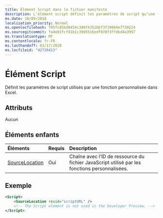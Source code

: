 ```yaml
---
title: Élément Script dans le fichier manifeste
description: L’élément script définit les paramètres de script qu’une fonction personnalisée utilise dans Excel.
ms.date: 10/09/2018
localization_priority: Normal
ms.openlocfilehash: f05fc85bd0454c340f4352bb73f299b9e7730224
ms.sourcegitcommit: fa4e81fcf41b1c39d5516edf078f3ffdbd4a3997
ms.translationtype: MT
ms.contentlocale: fr-FR
ms.lasthandoff: 03/17/2020
ms.locfileid: "42720413"
---
```

# <a name="script-element"></a>Élément Script

Définit les paramètres de script utilisés par une fonction personnalisée dans Excel.

## <a name="attributes"></a>Attributs

Aucun

## <a name="child-elements"></a>Éléments enfants

|Éléments  |  Requis  |  Description  |
|:-----|:-----|:-----|
|  [SourceLocation](customfunctionssourcelocation.md)  |  Oui  | Chaîne avec l’ID de ressource du fichier JavaScript utilisé par les fonctions personnalisées.|

## <a name="example"></a>Exemple

```xml
<Script>
    <SourceLocation resid="scriptURL" />
    <!-- The Script element is not used in the Developer Preview. -->
</Script>
```
